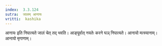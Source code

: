 ```yaml
---
index:  3.3.124
sutra:  जालम् आनायः
vritti:  kashika 
---
```


आनायः इति निपात्यते जालं चेत् तद् भवति। आङ्पूर्वात् नयतेः करने घञ् निपात्यते। आनायो मत्स्यानाम्। आनायो मृगाणाम्।

